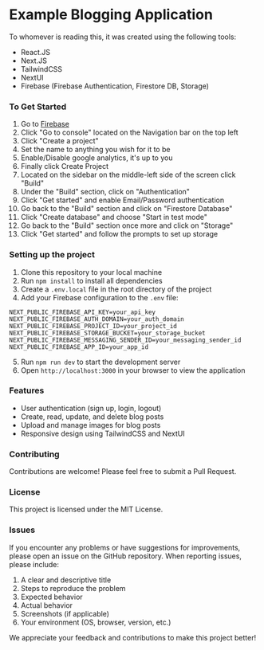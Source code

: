 # Example Blogging Application

To whomever is reading this, it was created using the following tools:

- React.JS
- Next.JS
- TailwindCSS
- NextUI
- Firebase (Firebase Authentication, Firestore DB, Storage)

### To Get Started

1. Go to [Firebase](https://www.firebase.com/)
2. Click "Go to console" located on the Navigation bar on the top left
3. Click "Create a project"
4. Set the name to anything you wish for it to be
5. Enable/Disable google analytics, it's up to you
6. Finally click Create Project
7. Located on the sidebar on the middle-left side of the screen click "Build"
8. Under the "Build" section, click on "Authentication"
9. Click "Get started" and enable Email/Password authentication
10. Go back to the "Build" section and click on "Firestore Database"
11. Click "Create database" and choose "Start in test mode"
12. Go back to the "Build" section once more and click on "Storage"
13. Click "Get started" and follow the prompts to set up storage

### Setting up the project

1. Clone this repository to your local machine
2. Run `npm install` to install all dependencies
3. Create a `.env.local` file in the root directory of the project
4. Add your Firebase configuration to the `.env` file:

```.env
NEXT_PUBLIC_FIREBASE_API_KEY=your_api_key
NEXT_PUBLIC_FIREBASE_AUTH_DOMAIN=your_auth_domain
NEXT_PUBLIC_FIREBASE_PROJECT_ID=your_project_id
NEXT_PUBLIC_FIREBASE_STORAGE_BUCKET=your_storage_bucket
NEXT_PUBLIC_FIREBASE_MESSAGING_SENDER_ID=your_messaging_sender_id
NEXT_PUBLIC_FIREBASE_APP_ID=your_app_id
```

5) Run `npm run dev` to start the development server
6) Open `http://localhost:3000` in your browser to view the application

### Features

- User authentication (sign up, login, logout)
- Create, read, update, and delete blog posts
- Upload and manage images for blog posts
- Responsive design using TailwindCSS and NextUI

### Contributing

Contributions are welcome! Please feel free to submit a Pull Request.

### License

This project is licensed under the MIT License.

### Issues

If you encounter any problems or have suggestions for improvements, please open an issue on the GitHub repository. When reporting issues, please include:

1. A clear and descriptive title
2. Steps to reproduce the problem
3. Expected behavior
4. Actual behavior
5. Screenshots (if applicable)
6. Your environment (OS, browser, version, etc.)

We appreciate your feedback and contributions to make this project better!